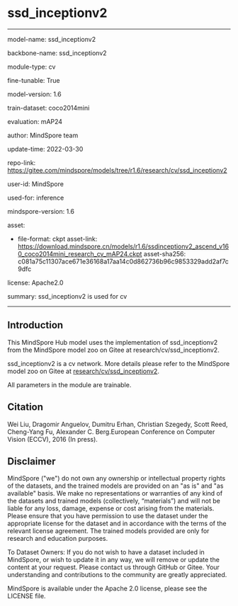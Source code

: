 # ssd_inceptionv2

---

model-name: ssd_inceptionv2

backbone-name: ssd_inceptionv2

module-type: cv

fine-tunable: True

model-version: 1.6

train-dataset: coco2014mini

evaluation: mAP24

author: MindSpore team

update-time: 2022-03-30

repo-link: <https://gitee.com/mindspore/models/tree/r1.6/research/cv/ssd_inceptionv2>

user-id: MindSpore

used-for: inference

mindspore-version: 1.6

asset:

-
    file-format: ckpt
    asset-link: <https://download.mindspore.cn/models/r1.6/ssdinceptionv2_ascend_v160_coco2014mini_research_cv_mAP24.ckpt>
    asset-sha256: c081a75c11307ace671e36168a17aa14c0d862736b96c9853329add2af7c9dfc

license: Apache2.0

summary: ssd_inceptionv2 is used for cv

---

## Introduction

This MindSpore Hub model uses the implementation of ssd_inceptionv2 from the MindSpore model zoo on Gitee at research/cv/ssd_inceptionv2.

ssd_inceptionv2 is a cv network. More details please refer to the MindSpore model zoo on Gitee at [research/cv/ssd_inceptionv2](https://gitee.com/mindspore/models/blob/r1.6/research/cv/ssd_inceptionv2/README_CN.md).

All parameters in the module are trainable.

## Citation

Wei Liu, Dragomir Anguelov, Dumitru Erhan, Christian Szegedy, Scott Reed, Cheng-Yang Fu, Alexander C. Berg.European Conference on Computer Vision (ECCV), 2016 (In press).

## Disclaimer

MindSpore ("we") do not own any ownership or intellectual property rights of the datasets, and the trained models are provided on an "as is" and "as available" basis. We make no representations or warranties of any kind of the datasets and trained models (collectively, “materials”) and will not be liable for any loss, damage, expense or cost arising from the materials. Please ensure that you have permission to use the dataset under the appropriate license for the dataset and in accordance with the terms of the relevant license agreement. The trained models provided are only for research and education purposes.

To Dataset Owners: If you do not wish to have a dataset included in MindSpore, or wish to update it in any way, we will remove or update the content at your request. Please contact us through GitHub or Gitee. Your understanding and contributions to the community are greatly appreciated.

MindSpore is available under the Apache 2.0 license, please see the LICENSE file.
